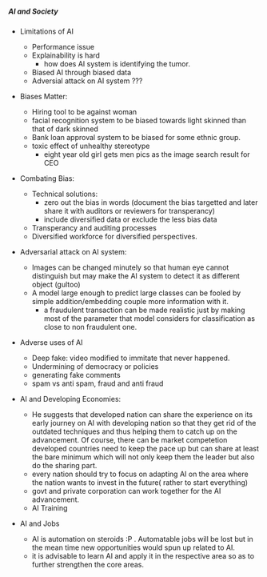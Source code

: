 ##### AI and Society

* Limitations of AI
  * Performance issue
  * Explainability is hard
      * how does AI system is identifying the tumor.
  * Biased AI through biased data
  * Adversial attack on AI system ???
  
  
* Biases Matter:
   * Hiring tool to be against woman
   * facial recognition system to be biased towards light skinned than that of dark skinned
   * Bank loan approval system to be biased for some ethnic group.
   * toxic effect of unhealthy stereotype
     * eight year old girl gets men pics as the image search result for CEO
   
* Combating Bias:
   * Technical solutions:
      * zero out the bias in words (document the bias targetted and later share it with auditors or reviewers for transperancy)
      * include diversified data or exclude the less bias data
   * Transperancy and auditing processes
   * Diversified workforce for diversified perspectives.

* Adversarial attack on AI system:
   * Images can be changed minutely so that human eye cannot distinguish but may make the AI system to detect it as different object (gultoo)
   * A model large enough to predict large classes can be fooled by simple addition/embedding couple more information with it.
      *  a fraudulent transaction can be made realistic just by making most of the parameter that model considers for classification as close to non fraudulent one. 
      
* Adverse uses of AI
   * Deep fake: video modified to immitate that never happened.
   * Undermining of democracy or policies
   * generating fake comments
   * spam vs anti spam, fraud and anti fraud

* AI and Developing Economies:
   * He suggests that developed nation can share the experience on its early journey on AI with developing nation so that they get rid of the outdated techniques and thus helping them to catch up on the advancement. Of course, there can be market competetion developed countries need to keep the pace up but can share at least the bare minimum which will not only keep them the leader but also do the sharing part.
   * every nation should try to focus on adapting AI on the area where the nation wants to invest in the future( rather to start everything)
   * govt and private corporation can work together for the AI advancement.
   * AI Training
   
 * AI and Jobs
   * AI is automation on steroids :P . Automatable jobs will be lost but in the mean time new opportunities would spun up related to AI.
   * it is advisable to learn AI and apply it in the respective area so as to further strengthen the core areas.
